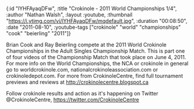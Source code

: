 {:id "lYHFAyaqDFw",
 :title "Crokinole - 2011 World Championships 1/4",
 :author "Nathan Walsh",
 :layout :youtube,
 :thumbnail "https://i.ytimg.com/vi/lYHFAyaqDFw/mqdefault.jpg",
 :duration "00:08:50",
 :date "2011-08-10",
 :youtube-tags
 ["crokinole" "world" "championships" "cook" "beierling" "2011"]}


Brian Cook and Ray Beierling compete at the 2011 World Crokinole Championships in the Adult Singles Championship Match. This is part one of four videos of the Championship Match that took place on June 4, 2011. For more info on the World Championships, the NCA or crokinole in general go to worldcrokinole.com, nationalcrokinoleassociation.com or crokinoledepot.com. For more from CrokinoleCentre, find full tournament previews and reviews at http://crokinolecentre.blogspot.ca

Follow crokinole results and action as it's happening on Twitter @CrokinoleCentre, https://twitter.com/CrokinoleCentre
